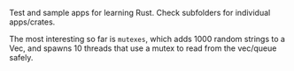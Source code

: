 Test and sample apps for learning Rust. Check subfolders for individual apps/crates.

The most interesting so far is `mutexes`, which adds 1000 random strings to a Vec<String>, and spawns 10 threads that use a mutex to read from the vec/queue safely.
